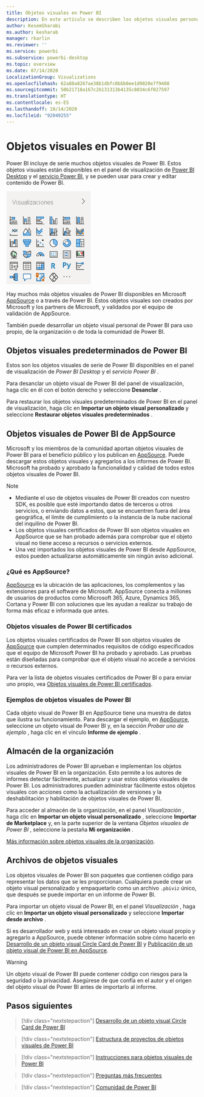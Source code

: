```yaml
---
title: Objetos visuales en Power BI
description: En este artículo se describen los objetos visuales personalizados de Power BI
author: KesemSharabi
ms.author: kesharab
manager: rkarlin
ms.reviewer: ''
ms.service: powerbi
ms.subservice: powerbi-desktop
ms.topic: overview
ms.date: 07/14/2020
LocalizationGroup: Visualizations
ms.openlocfilehash: 62a88a8267ae38b1dbfc0bbb0ee1d9020e7f9408
ms.sourcegitcommit: 50b21718a167c2b131313b4135c8034c6f027597
ms.translationtype: HT
ms.contentlocale: es-ES
ms.lasthandoff: 10/14/2020
ms.locfileid: "92049255"
---
```

# <a name="visuals-in-power-bi"></a>Objetos visuales en Power BI

Power BI incluye de serie muchos objetos visuales de Power BI. Estos objetos visuales están disponibles en el panel de visualización de [Power BI Desktop](https://powerbi.microsoft.com/desktop/) y el [servicio Power BI](https://app.powerbi.com), y se pueden usar para crear y editar contenido de Power BI.

![Captura de pantalla del panel de visualización de Power BI tal y como aparece en los servicios Power BI Desktop y Power BI.](media/power-bi-custom-visuals/power-bi-visualizations.png)

Hay muchos más objetos visuales de Power BI disponibles en Microsoft [AppSource](https://nam06.safelinks.protection.outlook.com/?url=https%3A%2F%2Fappsource.microsoft.com%2Fen-us%2Fmarketplace%2Fapps%3Fpage%3D1%26product%3Dpower-bi-visuals&data=02%7C01%7CKesem.Sharabi%40microsoft.com%7C6d9286afacb3468d4cde08d740b76694%7C72f988bf86f141af91ab2d7cd011db47%7C1%7C0%7C637049028749147718&sdata=igWm0e1vXdgGcbyvngQBrHQVAkahPnxPC1ZhUPntGI8%3D&reserved=0) o a través de Power BI. Estos objetos visuales son creados por Microsoft y los partners de Microsoft, y validados por el equipo de validación de AppSource.

También puede desarrollar un objeto visual personal de Power BI para uso propio, de la organización o de toda la comunidad de Power BI.

## <a name="default-power-bi-visuals"></a>Objetos visuales predeterminados de Power BI

Estos son los objetos visuales de serie de Power BI disponibles en el panel de visualización de *Power BI Desktop* y el *servicio Power BI* .

Para desanclar un objeto visual de Power BI del panel de visualización, haga clic en él con el botón derecho y seleccione **Desanclar** .

Para restaurar los objetos visuales predeterminados de Power BI en el panel de visualización, haga clic en **Importar un objeto visual personalizado** y seleccione **Restaurar objetos visuales predeterminados** . 

## <a name="appsource-power-bi-visuals"></a>Objetos visuales de Power BI de AppSource

Microsoft y los miembros de la comunidad aportan objetos visuales de Power BI para el beneficio público y los publican en [AppSource](https://appsource.microsoft.com/marketplace/apps?product=power-bi-visuals). Puede descargar estos objetos visuales y agregarlos a los informes de Power BI. Microsoft ha probado y aprobado la funcionalidad y calidad de todos estos objetos visuales de Power BI.

>[!NOTE]
>* Mediante el uso de objetos visuales de Power BI creados con nuestro SDK, es posible que esté importando datos de terceros u otros servicios, o enviando datos a estos, que se encuentren fuera del área geográfica, el límite de cumplimiento o la instancia de la nube nacional del inquilino de Power BI.
>* Los objetos visuales certificados de Power BI son objetos visuales en AppSource que se han probado además para comprobar que el objeto visual no tiene acceso a recursos o servicios externos.
>* Una vez importados los objetos visuales de Power BI desde AppSource, estos pueden actualizarse automáticamente sin ningún aviso adicional.

### <a name="what-is-appsource"></a>¿Qué es AppSource?

[AppSource](https://appsource.microsoft.com/marketplace/apps?product=power-bi-visuals) es la ubicación de las aplicaciones, los complementos y las extensiones para el software de Microsoft. AppSource conecta a millones de usuarios de productos como Microsoft 365, Azure, Dynamics 365, Cortana y Power BI con soluciones que les ayudan a realizar su trabajo de forma más eficaz e informada que antes.

### <a name="certified-power-bi-visuals"></a>Objetos visuales de Power BI certificados

Los objetos visuales certificados de Power BI son objetos visuales de [AppSource](https://nam06.safelinks.protection.outlook.com/?url=https%3A%2F%2Fappsource.microsoft.com%2Fen-us%2Fmarketplace%2Fapps%3Fpage%3D1%26product%3Dpower-bi-visuals&data=02%7C01%7CKesem.Sharabi%40microsoft.com%7C6d9286afacb3468d4cde08d740b76694%7C72f988bf86f141af91ab2d7cd011db47%7C1%7C0%7C637049028749147718&sdata=igWm0e1vXdgGcbyvngQBrHQVAkahPnxPC1ZhUPntGI8%3D&reserved=0) que cumplen determinados requisitos de código especificados que el equipo de Microsoft Power BI ha probado y aprobado. Las pruebas están diseñadas para comprobar que el objeto visual no accede a servicios o recursos externos.

Para ver la lista de objetos visuales certificados de Power BI o para enviar uno propio, vea [Objetos visuales de Power BI certificados](power-bi-custom-visuals-certified.md).

### <a name="samples-for-power-bi-visuals"></a>Ejemplos de objetos visuales de Power BI

Cada objeto visual de Power BI en AppSource tiene una muestra de datos que ilustra su funcionamiento. Para descargar el ejemplo, en [AppSource](https://nam06.safelinks.protection.outlook.com/?url=https%3A%2F%2Fappsource.microsoft.com%2Fen-us%2Fmarketplace%2Fapps%3Fpage%3D1%26product%3Dpower-bi-visuals&data=02%7C01%7CKesem.Sharabi%40microsoft.com%7C6d9286afacb3468d4cde08d740b76694%7C72f988bf86f141af91ab2d7cd011db47%7C1%7C0%7C637049028749147718&sdata=igWm0e1vXdgGcbyvngQBrHQVAkahPnxPC1ZhUPntGI8%3D&reserved=0), seleccione un objeto visual de Power BI y, en la sección *Probar uno de ejemplo* , haga clic en el vínculo **Informe de ejemplo** .

## <a name="organizational-store"></a>Almacén de la organización

Los administradores de Power BI aprueban e implementan los objetos visuales de Power BI en la organización. Esto permite a los autores de informes detectar fácilmente, actualizar y usar estos objetos visuales de Power BI. Los administradores pueden administrar fácilmente estos objetos visuales con acciones como la actualización de versiones y la deshabilitación y habilitación de objetos visuales de Power BI.

Para acceder al almacén de la organización, en el panel *Visualización* , haga clic en **Importar un objeto visual personalizado** , seleccione **Importar de Marketplace** y, en la parte superior de la ventana *Objetos visuales de Power BI* , seleccione la pestaña **Mi organización** .

[Más información sobre objetos visuales de la organización](power-bi-custom-visuals-organization.md).

## <a name="visual-files"></a>Archivos de objetos visuales

Los objetos visuales de Power BI son paquetes que contienen código para representar los datos que se les proporcionan. Cualquiera puede crear un objeto visual personalizado y empaquetarlo como un archivo `.pbiviz` único, que después se puede importar en un informe de Power BI.

Para importar un objeto visual de Power BI, en el panel *Visualización* , haga clic en **Importar un objeto visual personalizado** y seleccione **Importar desde archivo** .

Si es desarrollador web y está interesado en crear un objeto visual propio y agregarlo a AppSource, puede obtener información sobre cómo hacerlo en [Desarrollo de un objeto visual Circle Card de Power BI](develop-circle-card.md) y [Publicación de un objeto visual de Power BI en AppSource](office-store.md).

> [!WARNING]
> Un objeto visual de Power BI puede contener código con riesgos para la seguridad o la privacidad. Asegúrese de que confía en el autor y el origen del objeto visual de Power BI antes de importarlo al informe.

## <a name="next-steps"></a>Pasos siguientes

>[!div class="nextstepaction"]
>[Desarrollo de un objeto visual Circle Card de Power BI](develop-circle-card.md)

>[!div class="nextstepaction"]
>[Estructura de proyectos de objetos visuales de Power BI](visual-project-structure.md)

>[!div class="nextstepaction"]
>[Instrucciones para objetos visuales de Power BI](guidelines-powerbi-visuals.md)

>[!div class="nextstepaction"]
>[Preguntas más frecuentes](power-bi-custom-visuals-faq.md)

>[!div class="nextstepaction"]
>[Comunidad de Power BI](https://community.powerbi.com/)